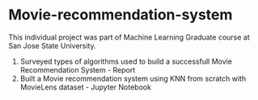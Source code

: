 # Movie-recommendation-system

This individual project was part of Machine Learning Graduate course at San Jose State University.

1. Surveyed types of algorithms used to build a successfull Movie Recommendation System - Report
2. Built a Movie recommendation system using KNN from scratch with MovieLens dataset - Jupyter Notebook
